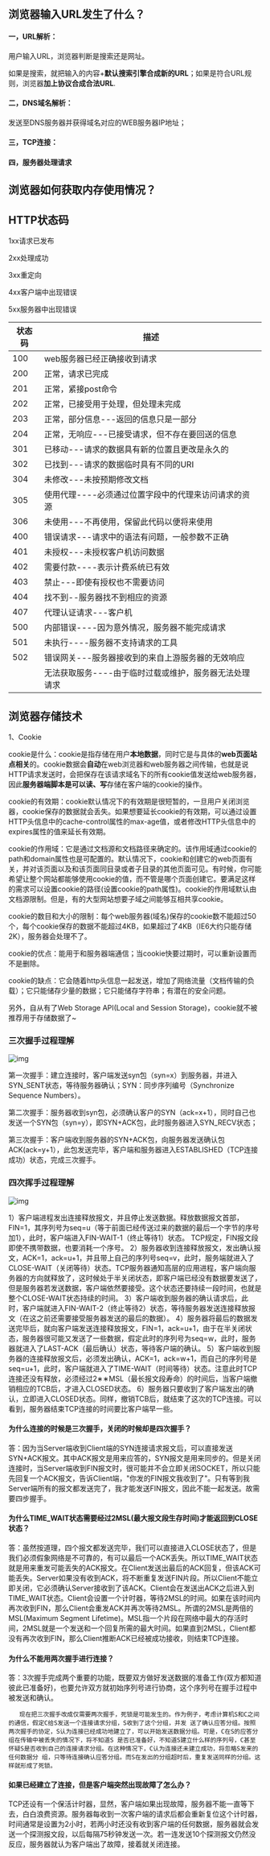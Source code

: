 ## 浏览器输入URL发生了什么？

#### 一，URL解析：

用户输入URL，浏览器判断是搜索还是网址。

如果是搜索，就把输入的内容+**默认搜索引擎合成新的URL**；如果是符合URL规则，浏览器**加上协议合成合法URL**.

#### 二，DNS域名解析：

发送至DNS服务器并获得域名对应的WEB服务器IP地址；

#### 三，TCP连接：

#### 四，服务器处理请求



## 浏览器如何获取内存使用情况？

## HTTP状态码

1xx请求已发布

2xx处理成功

3xx重定向

4xx客户端中出现错误

5xx服务器中出现错误

| 状态码 | 描述                                                   |
| ------ | ------------------------------------------------------ |
| 100    | web服务器已经正确接收到请求                            |
| 200    | 正常，请求已完成                                       |
| 201    | 正常，紧接post命令                                     |
| 202    | 正常，已接受用于处理，但处理未完成                     |
| 203    | 正常，部分信息---返回的信息只是一部分                  |
| 204    | 正常，无响应---已接受请求，但不存在要回送的信息        |
| 301    | 已移动---请求的数据具有新的位置且更改是永久的          |
| 302    | 已找到---请求的数据临时具有不同的URI                   |
| 304    | 未修改---未按预期修改文档                              |
| 305    | 使用代理----必须通过位置字段中的代理来访问请求的资源   |
| 306    | 未使用---不再使用，保留此代码以便将来使用              |
| 400    | 错误请求---请求中的语法有问题，一般参数不正确          |
| 401    | 未授权---未授权客户机访问数据                          |
| 402    | 需要付款----表示计费系统已有效                         |
| 403    | 禁止---即使有授权也不需要访问                          |
| 404    | 找不到--服务器找不到相应的资源                         |
| 407    | 代理认证请求---客户机                                  |
| 500    | 内部错误----因为意外情况，服务器不能完成请求           |
| 501    | 未执行----服务器不支持请求的工具                       |
| 502    | 错误网关---服务器接收到的来自上游服务器的无效响应      |
|        | 无法获取服务----由于临时过载或维护，服务器无法处理请求 |



## 浏览器存储技术

1、Cookie

cookie是什么：cookie是指存储在用户**本地数据**，同时它是与具体的**web页面站点相关**的。cookie数据会**自动**在web浏览器和web服务器之间传输，也就是说HTTP请求发送时，会把保存在该请求域名下的所有cookie值发送给web服务器，因此**服务器端脚本是可以读、写**存储在客户端的cookie的操作。

cookie的有效期：cookie默认情况下的有效期是很短暂的，一旦用户关闭浏览器，cookie保存的数据就会丢失。如果想要延长cookie的有效期，可以通过设置HTTP头信息中的cache-control属性的max-age值，或者修改HTTP头信息中的expires属性的值来延长有效期。

cookie的作用域：它是通过文档源和文档路径来确定的。该作用域通过cookie的path和domain属性也是可配置的。默认情况下，cookie和创建它的web页面有关，并对该页面以及和该页面同目录或者子目录的其他页面可见。有时候，你可能希望让整个网站都能够使用cookie的值，而不管是哪个页面创建它。要满足这样的需求可以设置cookie的路径(设置cookie的path属性)。cookie的作用域默认由文档源限制。但是，有的大型网站想要子域之间能够互相共享cookie。

cookie的数目和大小的限制：每个web服务器(域名)保存的cookie数不能超过50个，每个cookie保存的数据不能超过4KB，如果超过了4KB（IE6大约只能存储2K），服务器会处理不了。


cookie的优点：能用于和服务器端通信；当cookie快要过期时，可以重新设置而不是删除。

cookie的缺点：它会随着http头信息一起发送，增加了网络流量（文档传输的负载）；它只能储存少量的数据；它只能储存字符串；有潜在的安全问题。

另外，自从有了Web Storage API(Local and Session Storage)，cookie就不被推荐用于存储数据了~

### 三次握手过程理解

![img](https://img-blog.csdn.net/20180717202520531?watermark/2/text/aHR0cHM6Ly9ibG9nLmNzZG4ubmV0L3FxXzM4OTUwMzE2/font/5a6L5L2T/fontsize/400/fill/I0JBQkFCMA==/dissolve/70)

第一次握手：建立连接时，客户端发送syn包（syn=x）到服务器，并进入SYN_SENT状态，等待服务器确认；SYN：同步序列编号（Synchronize Sequence Numbers）。

第二次握手：服务器收到syn包，必须确认客户的SYN（ack=x+1），同时自己也发送一个SYN包（syn=y），即SYN+ACK包，此时服务器进入SYN_RECV状态；

第三次握手：客户端收到服务器的SYN+ACK包，向服务器发送确认包ACK(ack=y+1），此包发送完毕，客户端和服务器进入ESTABLISHED（TCP连接成功）状态，完成三次握手。

### 四次挥手过程理解 

![img](https://img-blog.csdn.net/20180717204202563?watermark/2/text/aHR0cHM6Ly9ibG9nLmNzZG4ubmV0L3FxXzM4OTUwMzE2/font/5a6L5L2T/fontsize/400/fill/I0JBQkFCMA==/dissolve/70)



1）客户端进程发出连接释放报文，并且停止发送数据。释放数据报文首部，FIN=1，其序列号为seq=u（等于前面已经传送过来的数据的最后一个字节的序号加1），此时，客户端进入FIN-WAIT-1（终止等待1）状态。 TCP规定，FIN报文段即使不携带数据，也要消耗一个序号。
2）服务器收到连接释放报文，发出确认报文，ACK=1，ack=u+1，并且带上自己的序列号seq=v，此时，服务端就进入了CLOSE-WAIT（关闭等待）状态。TCP服务器通知高层的应用进程，客户端向服务器的方向就释放了，这时候处于半关闭状态，即客户端已经没有数据要发送了，但是服务器若发送数据，客户端依然要接受。这个状态还要持续一段时间，也就是整个CLOSE-WAIT状态持续的时间。
3）客户端收到服务器的确认请求后，此时，客户端就进入FIN-WAIT-2（终止等待2）状态，等待服务器发送连接释放报文（在这之前还需要接受服务器发送的最后的数据）。
4）服务器将最后的数据发送完毕后，就向客户端发送连接释放报文，FIN=1，ack=u+1，由于在半关闭状态，服务器很可能又发送了一些数据，假定此时的序列号为seq=w，此时，服务器就进入了LAST-ACK（最后确认）状态，等待客户端的确认。
5）客户端收到服务器的连接释放报文后，必须发出确认，ACK=1，ack=w+1，而自己的序列号是seq=u+1，此时，客户端就进入了TIME-WAIT（时间等待）状态。注意此时TCP连接还没有释放，必须经过2∗∗MSL（最长报文段寿命）的时间后，当客户端撤销相应的TCB后，才进入CLOSED状态。
6）服务器只要收到了客户端发出的确认，立即进入CLOSED状态。同样，撤销TCB后，就结束了这次的TCP连接。可以看到，服务器结束TCP连接的时间要比客户端早一些。

#### 为什么连接的时候是三次握手，关闭的时候却是四次握手？

答：因为当Server端收到Client端的SYN连接请求报文后，可以直接发送SYN+ACK报文。其中ACK报文是用来应答的，SYN报文是用来同步的。但是关闭连接时，当Server端收到FIN报文时，很可能并不会立即关闭SOCKET，所以只能先回复一个ACK报文，告诉Client端，"你发的FIN报文我收到了"。只有等到我Server端所有的报文都发送完了，我才能发送FIN报文，因此不能一起发送。故需要四步握手。

#### 为什么TIME_WAIT状态需要经过2MSL(最大报文段生存时间)才能返回到CLOSE状态？

答：虽然按道理，四个报文都发送完毕，我们可以直接进入CLOSE状态了，但是我们必须假象网络是不可靠的，有可以最后一个ACK丢失。所以TIME_WAIT状态就是用来重发可能丢失的ACK报文。在Client发送出最后的ACK回复，但该ACK可能丢失。Server如果没有收到ACK，将不断重复发送FIN片段。所以Client不能立即关闭，它必须确认Server接收到了该ACK。Client会在发送出ACK之后进入到TIME_WAIT状态。Client会设置一个计时器，等待2MSL的时间。如果在该时间内再次收到FIN，那么Client会重发ACK并再次等待2MSL。所谓的2MSL是两倍的MSL(Maximum Segment Lifetime)。MSL指一个片段在网络中最大的存活时间，2MSL就是一个发送和一个回复所需的最大时间。如果直到2MSL，Client都没有再次收到FIN，那么Client推断ACK已经被成功接收，则结束TCP连接。

#### 为什么不能用两次握手进行连接？

答：3次握手完成两个重要的功能，既要双方做好发送数据的准备工作(双方都知道彼此已准备好)，也要允许双方就初始序列号进行协商，这个序列号在握手过程中被发送和确认。

       现在把三次握手改成仅需要两次握手，死锁是可能发生的。作为例子，考虑计算机S和C之间的通信，假定C给S发送一个连接请求分组，S收到了这个分组，并发 送了确认应答分组。按照两次握手的协定，S认为连接已经成功地建立了，可以开始发送数据分组。可是，C在S的应答分组在传输中被丢失的情况下，将不知道S 是否已准备好，不知道S建立什么样的序列号，C甚至怀疑S是否收到自己的连接请求分组。在这种情况下，C认为连接还未建立成功，将忽略S发来的任何数据分 组，只等待连接确认应答分组。而S在发出的分组超时后，重复发送同样的分组。这样就形成了死锁。
#### 如果已经建立了连接，但是客户端突然出现故障了怎么办？

TCP还设有一个保活计时器，显然，客户端如果出现故障，服务器不能一直等下去，白白浪费资源。服务器每收到一次客户端的请求后都会重新复位这个计时器，时间通常是设置为2小时，若两小时还没有收到客户端的任何数据，服务器就会发送一个探测报文段，以后每隔75秒钟发送一次。若一连发送10个探测报文仍然没反应，服务器就认为客户端出了故障，接着就关闭连接。

